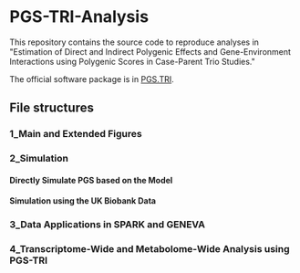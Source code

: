 # PGS-TRI-Analysis

This repository contains the source code to reproduce analyses in "Estimation of Direct and Indirect Polygenic Effects and Gene-Environment Interactions using Polygenic Scores in Case-Parent Trio Studies."

The official software package is in [PGS.TRI](https://github.com/ziqiaow/PGS.TRI/tree/main).

## File structures

### 1_Main and Extended Figures
#### 
### 2_Simulation
#### Directly Simulate PGS based on the Model

#### Simulation using the UK Biobank Data


### 3_Data Applications in SPARK and GENEVA

### 4_Transcriptome-Wide and Metabolome-Wide Analysis using PGS-TRI
